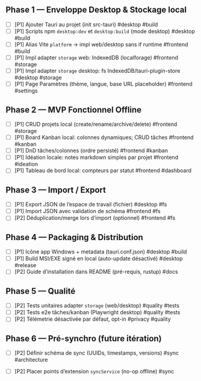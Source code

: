 ## Phase 1 — Enveloppe Desktop & Stockage local
- [ ] [P1] Ajouter Tauri au projet (init src-tauri) #desktop #build
- [ ] [P1] Scripts npm `desktop:dev` et `desktop:build` (mode desktop) #desktop #build
- [ ] [P1] Alias Vite `platform` → impl web/desktop sans if runtime #frontend #build
- [ ] [P1] Impl adapter `storage` web: IndexedDB (localforage) #frontend #storage
- [ ] [P1] Impl adapter `storage` desktop: fs IndexedDB/tauri-plugin-store #desktop #storage
- [ ] [P1] Page Paramètres (thème, langue, base URL placeholder) #frontend #settings

## Phase 2 — MVP Fonctionnel Offline
- [ ] [P1] CRUD projets local (create/rename/archive/delete) #frontend #storage
- [ ] [P1] Board Kanban local: colonnes dynamiques; CRUD tâches #frontend #kanban
- [ ] [P1] DnD tâches/colonnes (ordre persisté) #frontend #kanban
- [ ] [P1] Idéation locale: notes markdown simples par projet #frontend #ideation
- [ ] [P1] Tableau de bord local: compteurs par statut #frontend #dashboard

## Phase 3 — Import / Export
- [ ] [P1] Export JSON de l’espace de travail (fichier) #desktop #fs
- [ ] [P1] Import JSON avec validation de schéma #frontend #fs
- [ ] [P2] Déduplication/merge lors d’import (optionnel) #frontend #fs

## Phase 4 — Packaging & Distribution
- [ ] [P1] Icône app Windows + metadata (tauri.conf.json) #desktop #build
- [ ] [P1] Build MSI/EXE signé en local (auto-update désactivé) #desktop #release
- [ ] [P2] Guide d’installation dans README (pré-requis, rustup) #docs

## Phase 5 — Qualité
- [ ] [P2] Tests unitaires adapter `storage` (web/desktop) #quality #tests
- [ ] [P2] Tests e2e tâches/kanban (Playwright desktop) #quality #tests
- [ ] [P2] Télémetrie désactivée par défaut, opt-in #privacy #quality

## Phase 6 — Pré-synchro (future itération)
- [ ] [P2] Définir schéma de sync (UUIDs, timestamps, versions) #sync #architecture
- [ ] [P2] Placer points d’extension `syncService` (no-op offline) #sync

